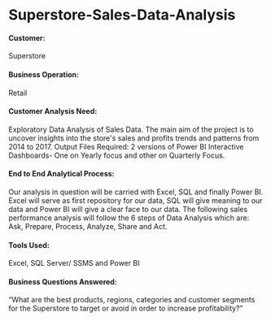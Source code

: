 # Superstore-Sales-Data-Analysis
#### Customer: 
Superstore 
#### Business Operation: 
Retail
#### Customer Analysis Need:
Exploratory Data Analysis of Sales Data.
The main aim of the project is to uncover insights into the store's sales and profits trends and patterns from 2014 to 2017.
Output Files Required: 2 versions of Power BI Interactive Dashboards- One on Yearly focus and other on Quarterly Focus.
#### End to End Analytical Process:
Our analysis in question will be carried with Excel, SQL and finally Power BI. Excel will serve as first repository for our data, SQL will give meaning to our data and Power BI will give a clear face to our data. 
The following sales performance analysis will follow the 6 steps of Data Analysis which are: Ask, Prepare, Process, Analyze, Share and Act.
#### Tools Used:
Excel, SQL Server/ SSMS and Power BI
#### Business Questions Answered:
“What are the best products, regions, categories and customer segments for the Superstore to target or avoid in order to increase profitability?”

